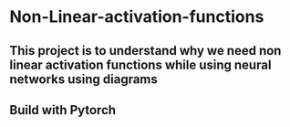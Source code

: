 # Non-Linear-activation-functions
## This project is to understand why we need non linear activation functions while using neural networks using diagrams
## Build with Pytorch
